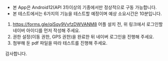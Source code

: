 * 본 App은 Android12(API 31)이상의 기종에서만 정상적으로 구동 가능합니다.
* 본 테스트에서는 6가지의 기능을 테스트할 예정이며 예상 소요시간은 10분입니다.

1) https://forms.gle/qiSqy9VvfzDWVANM8
어플 설치 전, 위 링크에서 로그인할 네이버 아이디를 먼저 작성해 주세요.
2) 권한 설정(이동 권한, GPS 권한)을 완료한 뒤 네이버 로그인을 진행해 주세요.
3) 첨부해 둔 pdf 파일을 따라 테스트를 진행해 주세요.

감사합니다.
